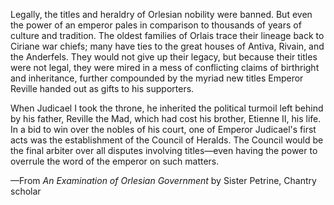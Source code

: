 Legally, the titles and heraldry of Orlesian nobility were banned. But even the power of an emperor pales in comparison to thousands of years of culture and tradition. The oldest families of Orlais trace their lineage back to Ciriane war chiefs; many have ties to the great houses of Antiva, Rivain, and the Anderfels. They would not give up their legacy, but because their titles were not legal, they were mired in a mess of conflicting claims of birthright and inheritance, further compounded by the myriad new titles Emperor Reville handed out as gifts to his supporters.

When Judicael I took the throne, he inherited the political turmoil left behind by his father, Reville the Mad, which had cost his brother, Etienne II, his life. In a bid to win over the nobles of his court, one of Emperor Judicael's first acts was the establishment of the Council of Heralds. The Council would be the final arbiter over all disputes involving titles—even having the power to overrule the word of the emperor on such matters.

—From <i> An Examination of Orlesian Government </i> by Sister Petrine, Chantry scholar
